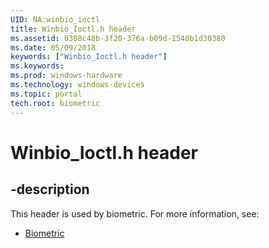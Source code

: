 ```yaml
---
UID: NA:winbio_ioctl
title: Winbio_Ioctl.h header
ms.assetid: 0308c48b-3f20-376a-b09d-1540b1d30380
ms.date: 05/09/2018
keywords: ["Winbio_Ioctl.h header"]
ms.keywords: 
ms.prod: windows-hardware
ms.technology: windows-devices
ms.topic: portal
tech.root: biometric
---
```


# Winbio_Ioctl.h header


## -description


This header is used by biometric. For more information, see:

- [Biometric](../_biometric/index.md)
